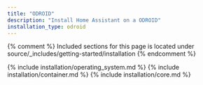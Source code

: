```yaml
---
title: "ODROID"
description: "Install Home Assistant on a ODROID"
installation_type: odroid
---
```

{% comment %}
Included sections for this page is located under source/_includes/getting-started/installation
{% endcomment %}

{% include installation/operating_system.md %}
{% include installation/container.md %}
{% include installation/core.md %}
